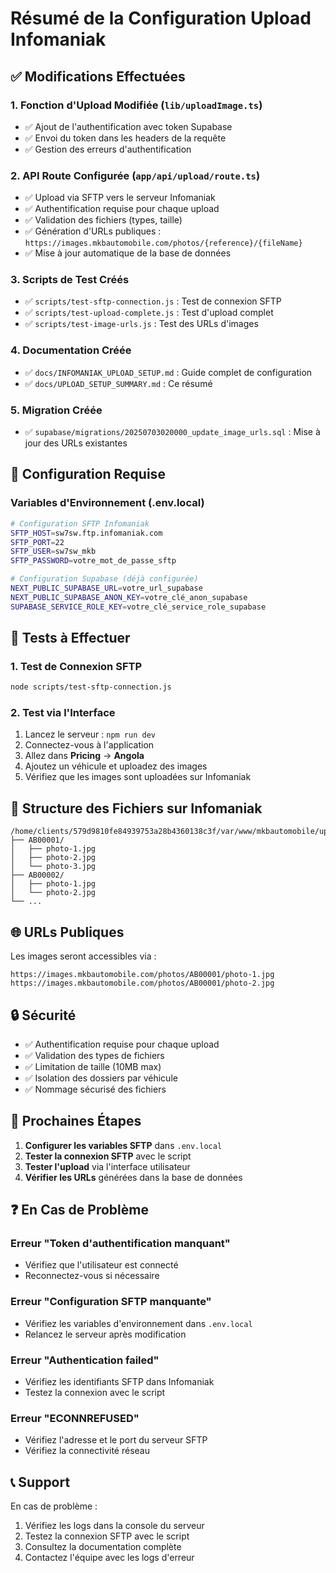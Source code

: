 # Résumé de la Configuration Upload Infomaniak

## ✅ Modifications Effectuées

### 1. Fonction d'Upload Modifiée (`lib/uploadImage.ts`)
- ✅ Ajout de l'authentification avec token Supabase
- ✅ Envoi du token dans les headers de la requête
- ✅ Gestion des erreurs d'authentification

### 2. API Route Configurée (`app/api/upload/route.ts`)
- ✅ Upload via SFTP vers le serveur Infomaniak
- ✅ Authentification requise pour chaque upload
- ✅ Validation des fichiers (types, taille)
- ✅ Génération d'URLs publiques : `https://images.mkbautomobile.com/photos/{reference}/{fileName}`
- ✅ Mise à jour automatique de la base de données

### 3. Scripts de Test Créés
- ✅ `scripts/test-sftp-connection.js` : Test de connexion SFTP
- ✅ `scripts/test-upload-complete.js` : Test d'upload complet
- ✅ `scripts/test-image-urls.js` : Test des URLs d'images

### 4. Documentation Créée
- ✅ `docs/INFOMANIAK_UPLOAD_SETUP.md` : Guide complet de configuration
- ✅ `docs/UPLOAD_SETUP_SUMMARY.md` : Ce résumé

### 5. Migration Créée
- ✅ `supabase/migrations/20250703020000_update_image_urls.sql` : Mise à jour des URLs existantes

## 🔧 Configuration Requise

### Variables d'Environnement (.env.local)
```bash
# Configuration SFTP Infomaniak
SFTP_HOST=sw7sw.ftp.infomaniak.com
SFTP_PORT=22
SFTP_USER=sw7sw_mkb
SFTP_PASSWORD=votre_mot_de_passe_sftp

# Configuration Supabase (déjà configurée)
NEXT_PUBLIC_SUPABASE_URL=votre_url_supabase
NEXT_PUBLIC_SUPABASE_ANON_KEY=votre_clé_anon_supabase
SUPABASE_SERVICE_ROLE_KEY=votre_clé_service_role_supabase
```

## 🧪 Tests à Effectuer

### 1. Test de Connexion SFTP
```bash
node scripts/test-sftp-connection.js
```

### 2. Test via l'Interface
1. Lancez le serveur : `npm run dev`
2. Connectez-vous à l'application
3. Allez dans **Pricing** → **Angola**
4. Ajoutez un véhicule et uploadez des images
5. Vérifiez que les images sont uploadées sur Infomaniak

## 📁 Structure des Fichiers sur Infomaniak

```
/home/clients/579d9810fe84939753a28b4360138c3f/var/www/mkbautomobile/uploads/
├── AB00001/
│   ├── photo-1.jpg
│   ├── photo-2.jpg
│   └── photo-3.jpg
├── AB00002/
│   ├── photo-1.jpg
│   └── photo-2.jpg
└── ...
```

## 🌐 URLs Publiques

Les images seront accessibles via :
```
https://images.mkbautomobile.com/photos/AB00001/photo-1.jpg
https://images.mkbautomobile.com/photos/AB00001/photo-2.jpg
```

## 🔒 Sécurité

- ✅ Authentification requise pour chaque upload
- ✅ Validation des types de fichiers
- ✅ Limitation de taille (10MB max)
- ✅ Isolation des dossiers par véhicule
- ✅ Nommage sécurisé des fichiers

## 🚀 Prochaines Étapes

1. **Configurer les variables SFTP** dans `.env.local`
2. **Tester la connexion SFTP** avec le script
3. **Tester l'upload** via l'interface utilisateur
4. **Vérifier les URLs** générées dans la base de données

## ❓ En Cas de Problème

### Erreur "Token d'authentification manquant"
- Vérifiez que l'utilisateur est connecté
- Reconnectez-vous si nécessaire

### Erreur "Configuration SFTP manquante"
- Vérifiez les variables d'environnement dans `.env.local`
- Relancez le serveur après modification

### Erreur "Authentication failed"
- Vérifiez les identifiants SFTP dans Infomaniak
- Testez la connexion avec le script

### Erreur "ECONNREFUSED"
- Vérifiez l'adresse et le port du serveur SFTP
- Vérifiez la connectivité réseau

## 📞 Support

En cas de problème :
1. Vérifiez les logs dans la console du serveur
2. Testez la connexion SFTP avec le script
3. Consultez la documentation complète
4. Contactez l'équipe avec les logs d'erreur 